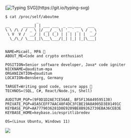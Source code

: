 [![Typing SVG](https://readme-typing-svg.herokuapp.com?font=Fira+Code&size=16&color=25D238&lines=%24+👋+Hello%2C+I'm+Mica%C3%ABl+from+Auditum;%24+Welcome+to+my+profile!;%24+Have+a+look+around!)](https://git.io/typing-svg)

```
$ cat /proc/self/aboutme
              _                          
__      _____| | ___ ___  _ __ ___   ___ 
\ \ /\ / / _ \ |/ __/ _ \| '_ ` _ \ / _ \
 \ V  V /  __/ | (_| (_) | | | | | |  __/
  \_/\_/ \___|_|\___\___/|_| |_| |_|\___|


NAME=Micaël, MPA 👋
ABOUT_ME=Code and crypto enthusiast

POSITION=Senior software developer, Java* code igniter
NICKNAME=@auditum-mpa
ORGANIZATION=@auditum
LOCATION=Bensberg, Germany

TARGET=Writing good code, secure apps 🌱
TECHNOS=(SQL, C#, React/Node.js, Shell)

AUDITUM_PGP=(9F0D1D2AE7CE56AE, BF5F136A49595138)
PRIVATE_PGP=A5A5CEFF7AAC40F4DC3FCBE19A8A905D3E01491C
KEYBASE_PGP=AA7779036281D0E9209BE8B9262739EBA36CEB3E
KEYBASE_HOME=keybase.io/espritlibredev

OS=(Linux Ubuntu, Windows 11)

```

![](https://komarev.com/ghpvc/?username=auditum-mpa)

<!---
auditum-mpa/auditum-mpa is a ✨ special ✨ repository because its `README.md` (this file) appears on your GitHub profile.
You can click the Preview link to take a look at your changes.
--->
